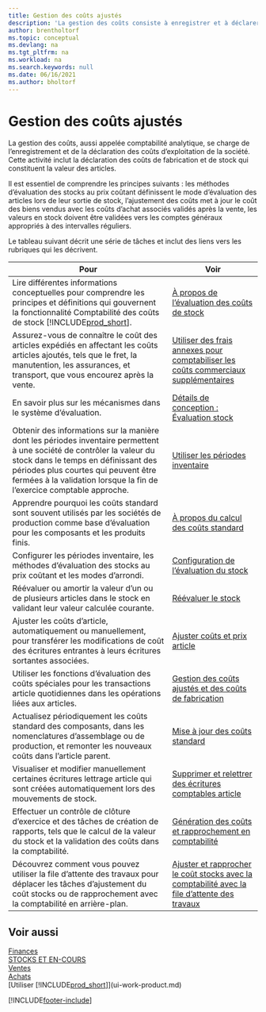 ```yaml
---
title: Gestion des coûts ajustés
description: 'La gestion des coûts consiste à enregistrer et à déclarer les coûts d’exploitation de l’entreprise, y compris la déclaration des coûts de fabrication et des coûts de stock.'
author: brentholtorf
ms.topic: conceptual
ms.devlang: na
ms.tgt_pltfrm: na
ms.workload: na
ms.search.keywords: null
ms.date: 06/16/2021
ms.author: bholtorf
---
```

# <a name="managing-inventory-costs"></a>Gestion des coûts ajustés
La gestion des coûts, aussi appelée comptabilité analytique, se charge de l’enregistrement et de la déclaration des coûts d’exploitation de la société. Cette activité inclut la déclaration des coûts de fabrication et de stock qui constituent la valeur des articles.   

Il est essentiel de comprendre les principes suivants : les méthodes d’évaluation des stocks au prix coûtant définissent le mode d’évaluation des articles lors de leur sortie de stock, l’ajustement des coûts met à jour le coût des biens vendus avec les coûts d’achat associés validés après la vente, les valeurs en stock doivent être validées vers les comptes généraux appropriés à des intervalles réguliers.

Le tableau suivant décrit une série de tâches et inclut des liens vers les rubriques qui les décrivent.

|**Pour**|**Voir**|  
|------------|-------------|  
|Lire différentes informations conceptuelles pour comprendre les principes et définitions qui gouvernent la fonctionnalité Comptabilité des coûts de stock [!INCLUDE[prod_short](includes/prod_short.md)].|[À propos de l’évaluation des coûts de stock](finance-learn-about-costing.md)|  
|Assurez-vous de connaître le coût des articles expédiés en affectant les coûts articles ajoutés, tels que le fret, la manutention, les assurances, et transport, que vous encourez après la vente.|[Utiliser des frais annexes pour comptabiliser les coûts commerciaux supplémentaires](payables-how-assign-item-charges.md)|
|En savoir plus sur les mécanismes dans le système d’évaluation.|[Détails de conception : Évaluation stock](design-details-inventory-costing.md)|
|Obtenir des informations sur la manière dont les périodes inventaire permettent à une société de contrôler la valeur du stock dans le temps en définissant des périodes plus courtes qui peuvent être fermées à la validation lorsque la fin de l’exercice comptable approche.|[Utiliser les périodes inventaire](finance-how-to-work-with-inventory-periods.md)|
|Apprendre pourquoi les coûts standard sont souvent utilisés par les sociétés de production comme base d’évaluation pour les composants et les produits finis.|[À propos du calcul des coûts standard](finance-about-calculating-standard-cost.md)|
|Configurer les périodes inventaire, les méthodes d’évaluation des stocks au prix coûtant et les modes d’arrondi.|[Configuration de l’évaluation du stock](finance-set-up-inventory-valuation-and-costing.md)|
|Réévaluer ou amortir la valeur d’un ou de plusieurs articles dans le stock en validant leur valeur calculée courante.|[Réévaluer le stock](inventory-how-revalue-inventory.md)|
|Ajuster les coûts d’article, automatiquement ou manuellement, pour transférer les modifications de coût des écritures entrantes à leurs écritures sortantes associées.|[Ajuster coûts et prix article](inventory-how-adjust-item-costs.md)|
|Utiliser les fonctions d’évaluation des coûts spéciales pour les transactions article quotidiennes dans les opérations liées aux articles.|[Gestion des coûts ajustés et des coûts de fabrication](finance-handle-inventory-and-manufacturing-costs.md)|  
|Actualisez périodiquement les coûts standard des composants, dans les nomenclatures d’assemblage ou de production, et remonter les nouveaux coûts dans l’article parent.|[Mise à jour des coûts standard](finance-how-to-update-standard-costs.md)|
|Visualiser et modifier manuellement certaines écritures lettrage article qui sont créées automatiquement lors des mouvements de stock.|[Supprimer et relettrer des écritures comptables article](finance-how-to-remove-and-reapply-item-entries.md)|
|Effectuer un contrôle de clôture d’exercice et des tâches de création de rapports, tels que le calcul de la valeur du stock et la validation des coûts dans la comptabilité.|[Génération des coûts et rapprochement en comptabilité](/dynamics365/business-central/finance-how-to-post-inventory-costs-to-the-general-ledger)|
|Découvrez comment vous pouvez utiliser la file d’attente des travaux pour déplacer les tâches d’ajustement du coût stocks ou de rapprochement avec la comptabilité en arrière-plan.|[Ajuster et rapprocher le coût stocks avec la comptabilité avec la file d’attente des travaux](finance-manage-inventory-costs.md)|

## <a name="see-also"></a>Voir aussi
 [Finances](finance.md)  
 [STOCKS ET EN-COURS](inventory-manage-inventory.md)   
 [Ventes](sales-manage-sales.md)   
 [Achats](purchasing-manage-purchasing.md)  
 [Utiliser [!INCLUDE[prod_short](includes/prod_short.md)]](ui-work-product.md)


[!INCLUDE[footer-include](includes/footer-banner.md)]
